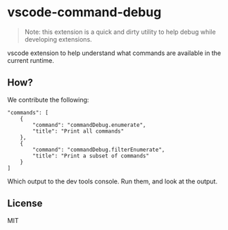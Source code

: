 # vscode-command-debug

> Note: this extension is a quick and dirty utility to help debug while developing extensions.

vscode extension to help understand what commands are available in the current runtime.

## How?

We contribute the following:

```
"commands": [
    {
        "command": "commandDebug.enumerate",
        "title": "Print all commands"
    },
    {
        "command": "commandDebug.filterEnumerate",
        "title": "Print a subset of commands"
    }
]
```

Which output to the dev tools console. Run them, and look at the output.

## License

MIT
